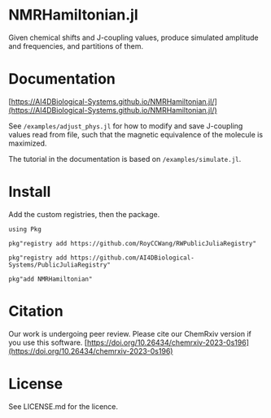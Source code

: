 # NMRHamiltonian.jl
Given chemical shifts and J-coupling values, produce simulated amplitude and frequencies, and partitions of them.

# Documentation
[https://AI4DBiological-Systems.github.io/NMRHamiltonian.jl/](https://AI4DBiological-Systems.github.io/NMRHamiltonian.jl/)

See `/examples/adjust_phys.jl` for how to modify and save J-coupling values read from file, such that the magnetic equivalence of the molecule is maximized.

The tutorial in the documentation is based on `/examples/simulate.jl`.

# Install
Add the custom registries, then the package.
```
using Pkg

pkg"registry add https://github.com/RoyCCWang/RWPublicJuliaRegistry"

pkg"registry add https://github.com/AI4DBiological-Systems/PublicJuliaRegistry"

pkg"add NMRHamiltonian"
```

# Citation
Our work is undergoing peer review. Please cite our ChemRxiv version if you use this software.
[https://doi.org/10.26434/chemrxiv-2023-0s196](https://doi.org/10.26434/chemrxiv-2023-0s196)

# License
See LICENSE.md for the licence.
